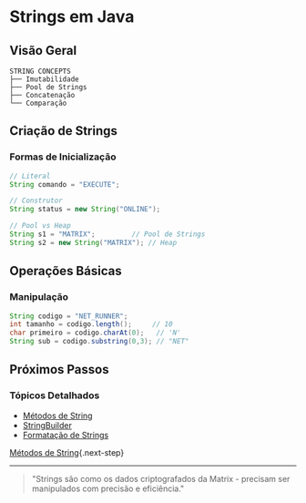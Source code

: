 # Strings em Java

## Visão Geral

```ascii
STRING CONCEPTS
├── Imutabilidade
├── Pool de Strings
├── Concatenação
└── Comparação
```

## Criação de Strings

### Formas de Inicialização
```java
// Literal
String comando = "EXECUTE";

// Construtor
String status = new String("ONLINE");

// Pool vs Heap
String s1 = "MATRIX";         // Pool de Strings
String s2 = new String("MATRIX"); // Heap
```

## Operações Básicas

### Manipulação
```java
String codigo = "NET_RUNNER";
int tamanho = codigo.length();     // 10
char primeiro = codigo.charAt(0);   // 'N'
String sub = codigo.substring(0,3); // "NET"
```

## Próximos Passos

### Tópicos Detalhados
- [Métodos de String](string-methods.md)
- [StringBuilder](string-builder.md)
- [Formatação de Strings](string-formatting.md)

[Métodos de String](string-methods.md){.next-step}

---

> "Strings são como os dados criptografados da Matrix - precisam ser manipulados com precisão e eficiência."
